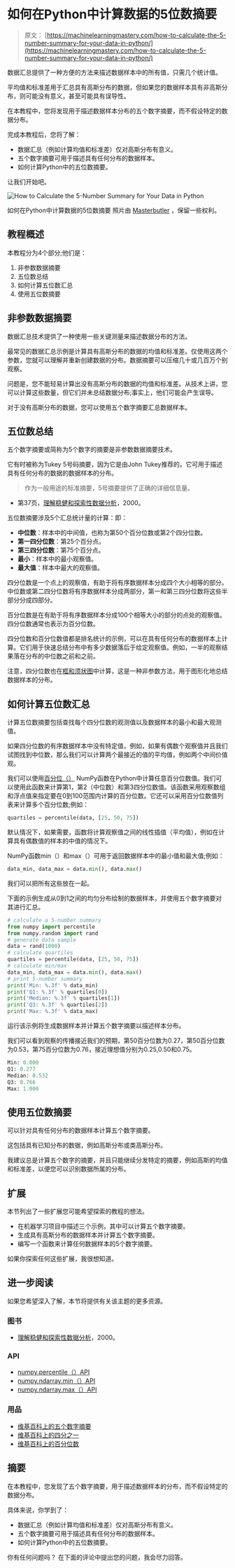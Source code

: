 # 如何在Python中计算数据的5位数摘要

> 原文： [https://machinelearningmastery.com/how-to-calculate-the-5-number-summary-for-your-data-in-python/](https://machinelearningmastery.com/how-to-calculate-the-5-number-summary-for-your-data-in-python/)

数据汇总提供了一种方便的方法来描述数据样本中的所有值，只需几个统计值。

平均值和标准差用于汇总具有高斯分布的数据，但如果您的数据样本具有非高斯分布，则可能没有意义，甚至可能具有误导性。

在本教程中，您将发现用于描述数据样本分布的五个数字摘要，而不假设特定的数据分布。

完成本教程后，您将了解：

*   数据汇总（例如计算均值和标准差）仅对高斯分布有意义。
*   五个数字摘要可用于描述具有任何分布的数据样本。
*   如何计算Python中的五位数摘要。

让我们开始吧。

![How to Calculate the 5-Number Summary for Your Data in Python](img/db9b0efb2136a8324488a6f902d7c46f.jpg)

如何在Python中计算数据的5位数摘要
照片由 [Masterbutler](https://www.flickr.com/photos/alwbutler/7456018222/) ，保留一些权利。

## 教程概述

本教程分为4个部分;他们是：

1.  非参数数据摘要
2.  五位数总结
3.  如何计算五位数汇总
4.  使用五位数摘要

## 非参数数据摘要

数据汇总技术提供了一种使用一些关键测量来描述数据分布的方法。

最常见的数据汇总示例是计算具有高斯分布的数据的均值和标准差。仅使用这两个参数，您就可以理解并重新创建数据的分布。数据摘要可以压缩几十或几百万个别观察。

问题是，您不能轻易计算出没有高斯分布的数据的均值和标准差。从技术上讲，您可以计算这些数量，但它们并未总结数据分布;事实上，他们可能会产生误导。

对于没有高斯分布的数据，您可以使用五个数字摘要汇总数据样本。

## 五位数总结

五个数字摘要或简称为5个数字的摘要是非参数数据摘要技术。

它有时被称为Tukey 5号码摘要，因为它是由John Tukey推荐的。它可用于描述具有任何分布的数据的数据样本的分布。

> 作为一般用途的标准摘要，5号摘要提供了正确的详细信息量。

- 第37页，[理解稳健和探索性数据分析](https://amzn.to/2Gp2sNW)，2000。

五位数摘要涉及5个汇总统计量的计算：即：

*   **中位数**：样本中的中间值，也称为第50个百分位数或第2个四分位数。
*   **第一四分位数**：第25个百分点。
*   **第三四分位数**：第75个百分点。
*   **最小**：样本中的最小观察值。
*   **最大值**：样本中最大的观察值。

四分位数是一个点上的观察值，有助于将有序数据样本分成四个大小相等的部分。中位数或第二四分位数将有序数据样本分成两部分，第一和第三四分位数将这些半部分分成四部分。

百分位数是在有助于将有序数据样本分成100个相等大小的部分的点处的观察值。四分位数通常也表示为百分位数。

四分位数和百分位数值都是排名统计的示例，可以在具有任何分布的数据样本上计算。它们用于快速总结分布中有多少数据落后于给定观察值。例如，一半的观​​察结果落在分布的中位数之前和之前。

注意，四分位数也在[框和须状图](https://en.wikipedia.org/wiki/Box_plot)中计算，这是一种非参数方法，用于图形化地总结数据样本的分布。

## 如何计算五位数汇总

计算五位数摘要包括查找每个四分位数的观测值以及数据样本的最小和最大观测值。

如果四分位数的有序数据样本中没有特定值，例如，如果有偶数个观察值并且我们试图找到中位数，那么我们可以计算两个最接近的值的平均值，例如两个中间价值观。

我们可以使用[百分位（）](https://docs.scipy.org/doc/numpy-dev/reference/generated/numpy.percentile.html) NumPy函数在Python中计算任意百分位数值。我们可以使用此函数来计算第1，第2（中位数）和第3四分位数值。该函数采用观察数组和浮点值来指定要在0到100范围内计算的百分位数。它还可以采用百分位数值列表来计算多个百分位数;例如：

```py
quartiles = percentile(data, [25, 50, 75])
```

默认情况下，如果需要，函数将计算观察值之间的线性插值（平均值），例如在计算具有偶数值的样本的中值的情况下。

NumPy函数min（）和max（）可用于返回数据样本中的最小值和最大值;例如：

```py
data_min, data_max = data.min(), data.max()
```

我们可以把所有这些放在一起。

下面的示例生成从0到1之间的均匀分布绘制的数据样本，并使用五个数字摘要对其进行汇总。

```py
# calculate a 5-number summary
from numpy import percentile
from numpy.random import rand
# generate data sample
data = rand(1000)
# calculate quartiles
quartiles = percentile(data, [25, 50, 75])
# calculate min/max
data_min, data_max = data.min(), data.max()
# print 5-number summary
print('Min: %.3f' % data_min)
print('Q1: %.3f' % quartiles[0])
print('Median: %.3f' % quartiles[1])
print('Q3: %.3f' % quartiles[2])
print('Max: %.3f' % data_max)
```

运行该示例将生成数据样本并计算五个数字摘要以描述样本分布。

我们可以看到观察的传播接近我们的预期，第50百分位数为0.27，第50百分位数为0.53，第75百分位数为0.76，接近理想值分别为0.25,0.50和0.75。

```py
Min: 0.000
Q1: 0.277
Median: 0.532
Q3: 0.766
Max: 1.000
```

## 使用五位数摘要

可以针对具有任何分布的数据样本计算五个数字摘要。

这包括具有已知分布的数据，例如高斯分布或类高斯分布。

我建议总是计算五个数字的摘要，并且只能继续分发特定的摘要，例如高斯的均值和标准差，以便您可以识别数据所属的分布。

## 扩展

本节列出了一些扩展您可能希望探索的教程的想法。

*   在机器学习项目中描述三个示例，其中可以计算五个数字摘要。
*   生成具有高斯分布的数据样本并计算五个数字摘要。
*   编写一个函数来计算任何数据样本的5个数字摘要。

如果你探索任何这些扩展，我很想知道。

## 进一步阅读

如果您希望深入了解，本节将提供有关该主题的更多资源。

### 图书

*   [理解稳健和探索性数据分析](https://amzn.to/2Gp2sNW)，2000。

### API

*   [numpy.percentile（）API](https://docs.scipy.org/doc/numpy-dev/reference/generated/numpy.percentile.html)
*   [numpy.ndarray.min（）API](https://docs.scipy.org/doc/numpy-dev/reference/generated/numpy.ndarray.min.html)
*   [numpy.ndarray.max（）API](https://docs.scipy.org/doc/numpy-dev/reference/generated/numpy.ndarray.max.html)

### 用品

*   [维基百科上的五个数字摘要](https://en.wikipedia.org/wiki/Five-number_summary)
*   [维基百科上的四分之一](https://en.wikipedia.org/wiki/Quartile)
*   [维基百科上的百分位数](https://en.wikipedia.org/wiki/Percentile)

## 摘要

在本教程中，您发现了五个数字摘要，用于描述数据样本的分布，而不假设特定的数据分布。

具体来说，你学到了：

*   数据汇总（例如计算均值和标准差）仅对高斯分布有意义。
*   五个数字摘要可用于描述具有任何分布的数据样本。
*   如何计算Python中的五位数摘要。

你有任何问题吗？
在下面的评论中提出您的问题，我会尽力回答。